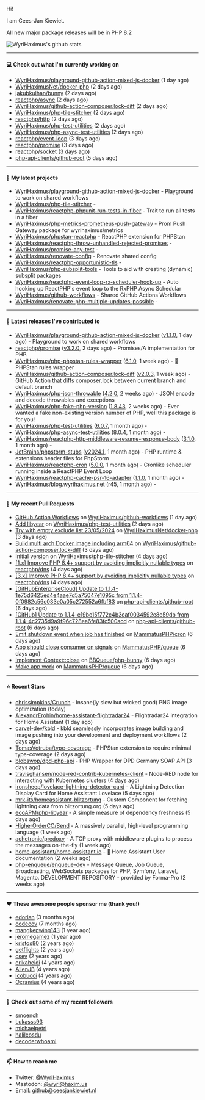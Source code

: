 Hi!

I am Cees-Jan Kiewiet.

All new major package releases will be in PHP 8.2

![WyriHaximus's github stats](https://github-readme-stats.vercel.app/api?username=WyriHaximus&show_icons=true)

---

#### 💻 Check out what I'm currently working on

- [WyriHaximus/playground-github-action-mixed-js-docker](https://github.com/WyriHaximus/playground-github-action-mixed-js-docker) (1 day ago)
- [WyriHaximusNet/docker-php](https://github.com/WyriHaximusNet/docker-php) (2 days ago)
- [jakubkulhan/bunny](https://github.com/jakubkulhan/bunny) (2 days ago)
- [reactphp/async](https://github.com/reactphp/async) (2 days ago)
- [WyriHaximus/github-action-composer.lock-diff](https://github.com/WyriHaximus/github-action-composer.lock-diff) (2 days ago)
- [WyriHaximus/php-tile-stitcher](https://github.com/WyriHaximus/php-tile-stitcher) (2 days ago)
- [reactphp/http](https://github.com/reactphp/http) (2 days ago)
- [WyriHaximus/php-test-utilities](https://github.com/WyriHaximus/php-test-utilities) (2 days ago)
- [WyriHaximus/php-async-test-utilities](https://github.com/WyriHaximus/php-async-test-utilities) (2 days ago)
- [reactphp/event-loop](https://github.com/reactphp/event-loop) (3 days ago)
- [reactphp/promise](https://github.com/reactphp/promise) (3 days ago)
- [reactphp/socket](https://github.com/reactphp/socket) (3 days ago)
- [php-api-clients/github-root](https://github.com/php-api-clients/github-root) (5 days ago)

---

#### 🌱 My latest projects

- [WyriHaximus/playground-github-action-mixed-js-docker](https://github.com/WyriHaximus/playground-github-action-mixed-js-docker) - Playground to work on shared workflows
- [WyriHaximus/php-tile-stitcher](https://github.com/WyriHaximus/php-tile-stitcher) - 
- [WyriHaximus/reactphp-phpunit-run-tests-in-fiber](https://github.com/WyriHaximus/reactphp-phpunit-run-tests-in-fiber) - Trait to run all tests in a fiber
- [WyriHaximus/php-metrics-prometheus-push-gateway](https://github.com/WyriHaximus/php-metrics-prometheus-push-gateway) - Prom Push Gateway package for wyrihaximus/metrics
- [WyriHaximus/phpstan-reactphp](https://github.com/WyriHaximus/phpstan-reactphp) - ReactPHP extension for PHPStan
- [WyriHaximus/reactphp-throw-unhandled-rejected-promises](https://github.com/WyriHaximus/reactphp-throw-unhandled-rejected-promises) - 
- [WyriHaximus/promise-any-test](https://github.com/WyriHaximus/promise-any-test) - 
- [WyriHaximus/renovate-config](https://github.com/WyriHaximus/renovate-config) - Renovate shared config
- [WyriHaximus/reactphp-opportunistic-tls](https://github.com/WyriHaximus/reactphp-opportunistic-tls) - 
- [WyriHaximus/php-subsplit-tools](https://github.com/WyriHaximus/php-subsplit-tools) - Tools to aid with creating (dynamic) subsplit packages
- [WyriHaximus/reactphp-event-loop-rx-scheduler-hook-up](https://github.com/WyriHaximus/reactphp-event-loop-rx-scheduler-hook-up) - Auto hooking up ReactPHP&#39;s event loop to the RxPHP Async Schedular
- [WyriHaximus/github-workflows](https://github.com/WyriHaximus/github-workflows) - Shared GitHub Actions Workflows
- [WyriHaximus/renovate-php-multiple-updates-possible](https://github.com/WyriHaximus/renovate-php-multiple-updates-possible) - 

---

#### 🔭 Latest releases I've contributed to

- [WyriHaximus/playground-github-action-mixed-js-docker](https://github.com/WyriHaximus/playground-github-action-mixed-js-docker) ([v1.1.0](https://github.com/WyriHaximus/playground-github-action-mixed-js-docker/releases/tag/v1.1.0), 1 day ago) - Playground to work on shared workflows
- [reactphp/promise](https://github.com/reactphp/promise) ([v3.2.0](https://github.com/reactphp/promise/releases/tag/v3.2.0), 2 days ago) - Promises/A implementation for PHP.
- [WyriHaximus/php-phpstan-rules-wrapper](https://github.com/WyriHaximus/php-phpstan-rules-wrapper) ([6.1.0](https://github.com/WyriHaximus/php-phpstan-rules-wrapper/releases/tag/6.1.0), 1 week ago) - 🌯 PHPStan rules wrapper
- [WyriHaximus/github-action-composer.lock-diff](https://github.com/WyriHaximus/github-action-composer.lock-diff) ([v2.0.3](https://github.com/WyriHaximus/github-action-composer.lock-diff/releases/tag/v2.0.3), 1 week ago) - GitHub Action that diffs composer.lock between current branch and default branch
- [WyriHaximus/php-json-throwable](https://github.com/WyriHaximus/php-json-throwable) ([4.2.0](https://github.com/WyriHaximus/php-json-throwable/releases/tag/4.2.0), 2 weeks ago) - JSON encode and decode throwables and exceptions
- [WyriHaximus/php-fake-php-version](https://github.com/WyriHaximus/php-fake-php-version) ([1.8.43](https://github.com/WyriHaximus/php-fake-php-version/releases/tag/1.8.43), 2 weeks ago) - Ever wanted a fake non-existing version number of PHP, well this package is for you!
- [WyriHaximus/php-test-utilities](https://github.com/WyriHaximus/php-test-utilities) ([6.0.7](https://github.com/WyriHaximus/php-test-utilities/releases/tag/6.0.7), 1 month ago) - 
- [WyriHaximus/php-async-test-utilities](https://github.com/WyriHaximus/php-async-test-utilities) ([8.0.4](https://github.com/WyriHaximus/php-async-test-utilities/releases/tag/8.0.4), 1 month ago) - 
- [WyriHaximus/reactphp-http-middleware-resume-response-body](https://github.com/WyriHaximus/reactphp-http-middleware-resume-response-body) ([3.1.0](https://github.com/WyriHaximus/reactphp-http-middleware-resume-response-body/releases/tag/3.1.0), 1 month ago) - 
- [JetBrains/phpstorm-stubs](https://github.com/JetBrains/phpstorm-stubs) ([v2024.1](https://github.com/JetBrains/phpstorm-stubs/releases/tag/v2024.1), 1 month ago) - PHP runtime &amp; extensions header files for PhpStorm
- [WyriHaximus/reactphp-cron](https://github.com/WyriHaximus/reactphp-cron) ([5.0.0](https://github.com/WyriHaximus/reactphp-cron/releases/tag/5.0.0), 1 month ago) - Cronlike scheduler running inside a ReactPHP Event Loop
- [WyriHaximus/reactphp-cache-psr-16-adapter](https://github.com/WyriHaximus/reactphp-cache-psr-16-adapter) ([1.1.0](https://github.com/WyriHaximus/reactphp-cache-psr-16-adapter/releases/tag/1.1.0), 1 month ago) - 
- [WyriHaximus/blog.wyrihaximus.net](https://github.com/WyriHaximus/blog.wyrihaximus.net) ([r45](https://github.com/WyriHaximus/blog.wyrihaximus.net/releases/tag/r45), 1 month ago) - 

---

#### 🔨 My recent Pull Requests

- [GitHub Action Workflows](https://github.com/WyriHaximus/github-workflows/pull/29) on [WyriHaximus/github-workflows](https://github.com/WyriHaximus/github-workflows) (1 day ago)
- [Add libyear](https://github.com/WyriHaximus/php-test-utilities/pull/907) on [WyriHaximus/php-test-utilities](https://github.com/WyriHaximus/php-test-utilities) (2 days ago)
- [Try with empty exclude list 23/05/2024](https://github.com/WyriHaximusNet/docker-php/pull/246) on [WyriHaximusNet/docker-php](https://github.com/WyriHaximusNet/docker-php) (3 days ago)
- [Build multi arch Docker image including arm64](https://github.com/WyriHaximus/github-action-composer.lock-diff/pull/159) on [WyriHaximus/github-action-composer.lock-diff](https://github.com/WyriHaximus/github-action-composer.lock-diff) (3 days ago)
- [Initial version](https://github.com/WyriHaximus/php-tile-stitcher/pull/1) on [WyriHaximus/php-tile-stitcher](https://github.com/WyriHaximus/php-tile-stitcher) (4 days ago)
- [[1.x] Improve PHP 8.4&#43; support by avoiding implicitly nullable types](https://github.com/reactphp/dns/pull/224) on [reactphp/dns](https://github.com/reactphp/dns) (4 days ago)
- [[3.x] Improve PHP 8.4&#43; support by avoiding implicitly nullable types](https://github.com/reactphp/dns/pull/223) on [reactphp/dns](https://github.com/reactphp/dns) (4 days ago)
- [[GitHubEnterpriseCloud] Update to 1.1.4-1e75d6425ed4e4aae7d5a75047e1095c from 1.1.4-0f0982c56c033e0a05c272552a6fbf83](https://github.com/php-api-clients/github-root/pull/1176) on [php-api-clients/github-root](https://github.com/php-api-clients/github-root) (6 days ago)
- [[GitHub] Update to 1.1.4-e19bc15f772c4b3caf0034592e8e59db from 1.1.4-4c2735d9a9f96c728ea6fe83fc500acd](https://github.com/php-api-clients/github-root/pull/1175) on [php-api-clients/github-root](https://github.com/php-api-clients/github-root) (6 days ago)
- [Emit shutdown event when job has finished](https://github.com/MammatusPHP/cron/pull/82) on [MammatusPHP/cron](https://github.com/MammatusPHP/cron) (6 days ago)
- [App should close consumer on signals](https://github.com/MammatusPHP/queue/pull/4) on [MammatusPHP/queue](https://github.com/MammatusPHP/queue) (6 days ago)
- [Implement Context::close](https://github.com/BBQueue/php-bunny/pull/4) on [BBQueue/php-bunny](https://github.com/BBQueue/php-bunny) (6 days ago)
- [Make app work](https://github.com/MammatusPHP/queue/pull/3) on [MammatusPHP/queue](https://github.com/MammatusPHP/queue) (6 days ago)

---

#### ⭐ Recent Stars

- [chrissimpkins/Crunch](https://github.com/chrissimpkins/Crunch) - Insane(ly slow but wicked good) PNG image optimization (today)
- [AlexandrErohin/home-assistant-flightradar24](https://github.com/AlexandrErohin/home-assistant-flightradar24) - Flightradar24 integration for Home Assistant (1 day ago)
- [carvel-dev/kbld](https://github.com/carvel-dev/kbld) - kbld seamlessly incorporates image building and image pushing into your development and deployment workflows (2 days ago)
- [TomasVotruba/type-coverage](https://github.com/TomasVotruba/type-coverage) - PHPStan extension to require minimal type-coverage (2 days ago)
- [blobswop/dpd-php-api](https://github.com/blobswop/dpd-php-api) - PHP Wrapper for DPD Germany SOAP API (3 days ago)
- [travisghansen/node-red-contrib-kubernetes-client](https://github.com/travisghansen/node-red-contrib-kubernetes-client) - Node-RED node for interacting with Kubernetes clusters (4 days ago)
- [ironsheep/lovelace-lightning-detector-card](https://github.com/ironsheep/lovelace-lightning-detector-card) - A Lightning Detection Display Card for Home Assistant Lovelace (5 days ago)
- [mrk-its/homeassistant-blitzortung](https://github.com/mrk-its/homeassistant-blitzortung) - Custom Component for fetching lightning data from blitzortung.org (5 days ago)
- [ecoAPM/php-libyear](https://github.com/ecoAPM/php-libyear) - A simple measure of dependency freshness (5 days ago)
- [HigherOrderCO/Bend](https://github.com/HigherOrderCO/Bend) - A massively parallel, high-level programming language (1 week ago)
- [achetronic/predoxy](https://github.com/achetronic/predoxy) - A TCP proxy with middleware plugins to process the messages on-the-fly (1 week ago)
- [home-assistant/home-assistant.io](https://github.com/home-assistant/home-assistant.io) - :blue_book: Home Assistant User documentation (2 weeks ago)
- [php-enqueue/enqueue-dev](https://github.com/php-enqueue/enqueue-dev) - Message Queue, Job Queue, Broadcasting, WebSockets packages for PHP, Symfony, Laravel, Magento. DEVELOPMENT REPOSITORY - provided by Forma-Pro (2 weeks ago)

---

#### ❤️ These awesome people sponsor me (thank you!)

- [edorian](https://github.com/edorian) (3 months ago)
- [codecov](https://github.com/codecov) (7 months ago)
- [mangkepwing143](https://github.com/mangkepwing143) (1 year ago)
- [jeromegamez](https://github.com/jeromegamez) (1 year ago)
- [kristos80](https://github.com/kristos80) (2 years ago)
- [getflights](https://github.com/getflights) (2 years ago)
- [csev](https://github.com/csev) (2 years ago)
- [erikaheidi](https://github.com/erikaheidi) (4 years ago)
- [AllenJB](https://github.com/AllenJB) (4 years ago)
- [lcobucci](https://github.com/lcobucci) (4 years ago)
- [Ocramius](https://github.com/Ocramius) (4 years ago)

---

#### 👯 Check out some of my recent followers

- [smoench](https://github.com/smoench)
- [Lukasss93](https://github.com/Lukasss93)
- [michaelpetri](https://github.com/michaelpetri)
- [halilcosdu](https://github.com/halilcosdu)
- [decoderwhoami](https://github.com/decoderwhoami)

---

#### 📫 How to reach me

- Twitter: [@WyriHaximus](https://twitter.com/WyriHaximus)
- Mastodon: [@wyri@haxim.us](https://toot-toot.wyrihaxim.us/@wyri)
- Email: [github@ceesjankiewiet.nl](mailto:github@ceesjankiewiet.nl)
